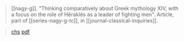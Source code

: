 > [[nagy-g]]. "Thinking comparatively about Greek mythology XIV, with a focus on the role of Hēraklēs as a leader of fighting men". Article, part of [[series-nagy-g-tc]], in [[journal-classical-inquiries]].

> [chs](https://classical-inquiries.chs.harvard.edu/thinking-comparatively-about-greek-mythology-xiv/)
> [pdf](a/nagy-g-tc-14.pdf)